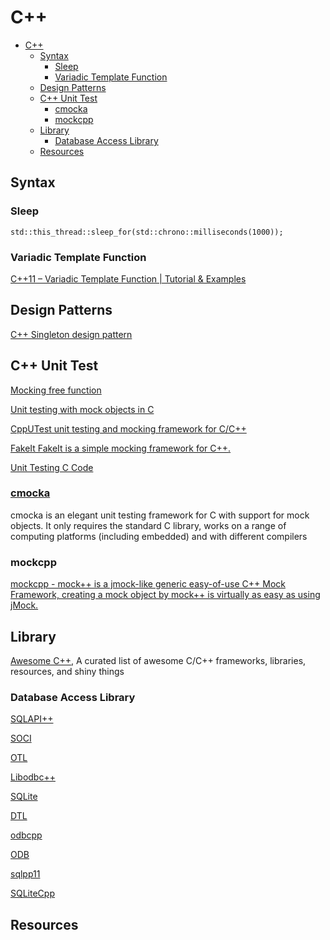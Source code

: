 # C++

- [C++](#c)
  - [Syntax](#syntax)
    - [Sleep](#sleep)
    - [Variadic Template Function](#variadic-template-function)
  - [Design Patterns](#design-patterns)
  - [C++ Unit Test](#c-unit-test)
    - [cmocka](#cmocka)
    - [mockcpp](#mockcpp)
  - [Library](#library)
    - [Database Access Library](#database-access-library)
  - [Resources](#resources)

## Syntax

### Sleep

    std::this_thread::sleep_for(std::chrono::milliseconds(1000));

### Variadic Template Function 

[C++11 – Variadic Template Function | Tutorial & Examples](https://thispointer.com/c11-variadic-template-function-tutorial-examples/)

## Design Patterns

[C++ Singleton design pattern](https://stackoverflow.com/questions/1008019/c-singleton-design-pattern/1008289#1008289)

## C++ Unit Test

[Mocking free function](https://stackoverflow.com/questions/28392277/mocking-free-function)

[Unit testing with mock objects in C](https://lwn.net/Articles/558106/)

[CppUTest unit testing and mocking framework for C/C++](https://cpputest.github.io/manual.html)

[FakeIt FakeIt is a simple mocking framework for C++.](https://github.com/eranpeer/FakeIt)

[Unit Testing C Code](https://stackoverflow.com/questions/65820/unit-testing-c-code)

### [cmocka](https://cmocka.org/)

cmocka is an elegant unit testing framework for C with support for mock objects. It only requires the standard C library, works on a range of computing platforms (including embedded) and with different compilers

### mockcpp

[mockcpp - mock++ is a jmock-like generic easy-of-use C++ Mock Framework, creating a mock object by mock++ is virtually as easy as using jMock.](https://bitbucket.org/godsme/mockcpp/src/default/)

## Library

[Awesome C++](https://cpp.libhunt.com/), A curated list of awesome C/C++ frameworks, libraries, resources, and shiny things

### Database Access Library

[SQLAPI++](https://www.sqlapi.com/)

[SOCI](http://soci.sourceforge.net/)

[OTL](http://otl.sourceforge.net/)

[Libodbc++](http://libodbcxx.sourceforge.net/)

[SQLite](https://www.sqlite.org/cintro.html)

[DTL](http://dtemplatelib.sourceforge.net/)

[odbcpp](https://www.m2osw.com/odbcpp)

[ODB](https://www.codesynthesis.com/products/odb/)

[sqlpp11](https://github.com/rbock/sqlpp11)

[SQLiteCpp](https://github.com/SRombauts/SQLiteCpp)

## Resources










